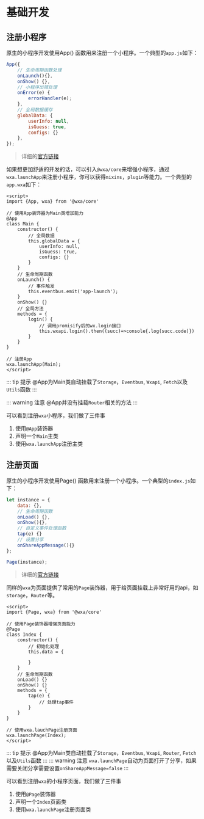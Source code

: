 # 基础开发

## 注册小程序
原生的小程序开发使用App() 函数用来注册一个小程序。一个典型的`app.js`如下： 
```javascript
App({
    // 生命周期函数处理
    onLaunch(){},
    onShow() {},
    // 小程序出错处理
    onError(e) {
        errorHandler(e);
    },
    // 全局数据缓存
    globalData: {
        userInfo: null,
        isGuess: true,
        configs: {}
    },
});
```

> 详细的[官方链接](https://developers.weixin.qq.com/miniprogram/dev/framework/app-service/app.html)

如果想更加舒适的开发的话，可以引入`@wxa/core`来增强小程序，通过`wxa.launchApp`来注册小程序，你可以获得`mixins`，`plugin`等能力。一个典型的`app.wxa`如下：
```vue
<script>
import {App, wxa} from '@wxa/core'

// 使用App装饰器为Main类增加能力
@App
class Main {
    constructor() {
        // 全局数据
        this.globalData = {
            userInfo: null,
            isGuess: true,
            configs: {}
        }
    }
    // 生命周期函数
    onLaunch() {
        // 事件触发
        this.eventbus.emit('app-launch');
    }
    onShow() {}
    // 全局方法
    methods = {
        login() {
            // 调用promisify后的wx.login接口
            this.wxapi.login().then((succ)=>console{.log(succ.code)})
        }
    }
}

// 注册App
wxa.launchApp(Main);
</script>
```
::: tip 提示
@App为Main类自动挂载了`Storage`，`Eventbus`, `Wxapi`, `Fetch`以及`Utils`函数
:::

::: warning 注意
@App并没有挂载`Router`相关的方法
:::

可以看到注册`wxa`小程序，我们做了三件事
1. 使用`@App`装饰器
2. 声明一个`Main`主类
3. 使用`wxa.launchApp`注册主类

## 注册页面
原生的小程序开发使用Page() 函数用来注册一个小程序。一个典型的`index.js`如下： 
```javascript
let instance = {
    data: {},
    // 生命周期函数
    onLoad() {},
    onShow(){},
    // 自定义事件处理函数
    tap(e) {}
    // 设置分享
    onShareAppMessage(){}
};

Page(instance);
```
> 详细的[官方链接](https://developers.weixin.qq.com/miniprogram/dev/framework/app-service/page.html)

同样的`wxa`为页面提供了常用的`Page`装饰器，用于给页面挂载上非常好用的api，如`storage`，`Router`等。

```vue
<script>
import {Page, wxa} from '@wxa/core'

// 使用Page装饰器增强页面能力
@Page
class Index {
    constructor() {
        // 初始化处理
        this.data = {

        }
    }
    // 生命周期函数
    onLoad() {}
    onShow() {}
    methods = {
        tap(e) {
            // 处理tap事件
        }
    }
}

// 使用wxa.lauchPage注册页面
wxa.launchPage(Index);
</script>
```
::: tip 提示
@App为Main类自动挂载了`Storage`，`Eventbus`, `Wxapi`, `Router`, `Fetch`以及`Utils`函数
:::
::: warning 注意
`wxa.launchPage`自动为页面打开了分享，如果需要关闭分享需要设置`onShareAppMessage=false`
:::

可以看到注册`wxa`的小程序页面，我们做了三件事
1. 使用`@Page`装饰器
2. 声明一个`Index`页面类
3. 使用`wxa.launchPage`注册页面类